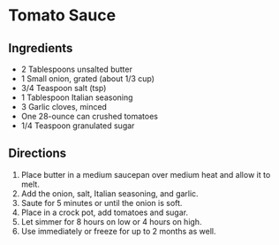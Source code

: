 # Tomato Sauce

## Ingredients

- 2 Tablespoons unsalted butter
- 1 Small onion, grated (about 1/3 cup)
- 3/4 Teaspoon salt (tsp)
- 1 Tablespoon Italian seasoning
- 3 Garlic cloves, minced
- One 28-ounce can crushed tomatoes
- 1/4 Teaspoon granulated sugar

## Directions

1. Place butter in a medium saucepan over medium heat and allow it to melt.
2. Add the onion, salt, Italian seasoning, and garlic.
3. Saute for 5 minutes or until the onion is soft.
4. Place in a crock pot, add tomatoes and sugar.
5. Let simmer for 8 hours on low or 4 hours on high.
6. Use immediately or freeze for up to 2 months as well.

